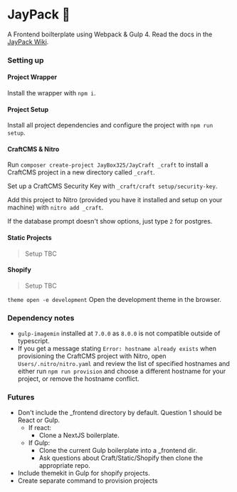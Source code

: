 # JayPack 🍾
A Frontend boilterplate using Webpack & Gulp 4. Read the docs in the [JayPack Wiki](https://github.com/JayBox325/JayPack/wiki).

### Setting up

#### Project Wrapper
Install the wrapper with `npm i`.

#### Project Setup
Install all project dependencies and configure the project with `npm run setup`.

#### CraftCMS & Nitro
Run `composer create-project JayBox325/JayCraft _craft` to install a CraftCMS project in a new directory called `_craft`.

Set up a CraftCMS Security Key with `_craft/craft setup/security-key`.

Add this project to Nitro (provided you have it installed and setup on your machine) with `nitro add _craft`.

If the database prompt doesn't show options, just type `2` for postgres.


#### Static Projects
> Setup TBC


#### Shopify
> Setup TBC

`theme open -e development` Open the development theme in the browser.


### Dependency notes

- `gulp-imagemin` installed at `7.0.0` as `8.0.0` is not compatible outside of typescript.
- If you get a message stating `Error: hostname already exists` when provisioning the CraftCMS project with Nitro, open `Users/.nitro/nitro.yaml` and review the list of specified hostnames and either run `npm run provision` and choose a different hostname for your project, or remove the hostname conflict.

### Futures

- Don't include the _frontend directory by default. Question 1 should be React or Gulp.
    - If react:
        - Clone a NextJS boilerplate.
    - If Gulp:
        - Clone the current Gulp boilerplate into a _frontend dir.
        - Ask questions about Craft/Static/Shopify then clone the appropriate repo.
- Include themekit in Gulp for shopify projects.
- Create separate command to provision projects